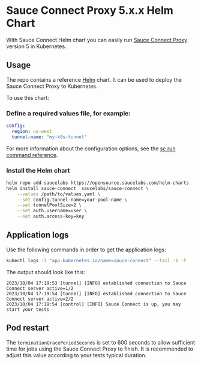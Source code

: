 # Sauce Connect Proxy 5.x.x Helm Chart

With Sauce Connect Helm chart you can easily run [Sauce Connect Proxy](https://docs.saucelabs.com/secure-connections/sauce-connect-5) version 5 in Kubernetes.

## Usage

The repo contains a reference [Helm](https://helm.sh/) chart. It can be used to deploy the Sauce Connect Proxy to Kubernetes.

To use this chart:

### Define a required values file, for example:

```yaml
config:
  region: us-west
  tunnel-name: "my-k8s-tunnel"
```

For more information about the configuration options, see the [sc run command reference](https://docs.saucelabs.com/dev/cli/sauce-connect-5/run).

### Install the Helm chart

```bash
helm repo add saucelabs https://opensource.saucelabs.com/helm-charts
helm install sauce-connect  saucelabs/sauce-connect \
    --values /path/to/values.yaml \
    --set config.tunnel-name=your-pool-name \
    --set tunnelPoolSize=2 \
    --set auth.username=user \
    --set auth.access-key=key
  ```

## Application logs

Use the following commands in order to get the application logs:

```bash
kubectl logs -l "app.kubernetes.io/name=sauce-connect" --tail -1 -f
```

The output should look like this:

```
2023/10/04 17:19:53 [tunnel] [INFO] established connection to Sauce Connect server active=1/2
2023/10/04 17:19:54 [tunnel] [INFO] established connection to Sauce Connect server active=2/2
2023/10/04 17:19:54 [control] [INFO] Sauce Connect is up, you may start your tests
```

## Pod restart

The `terminationGracePeriodSeconds` is set to 600 seconds to allow sufficient time for jobs using the Sauce Connect Proxy to finish.
It is recommended to adjust this value according to your tests typical duration.
